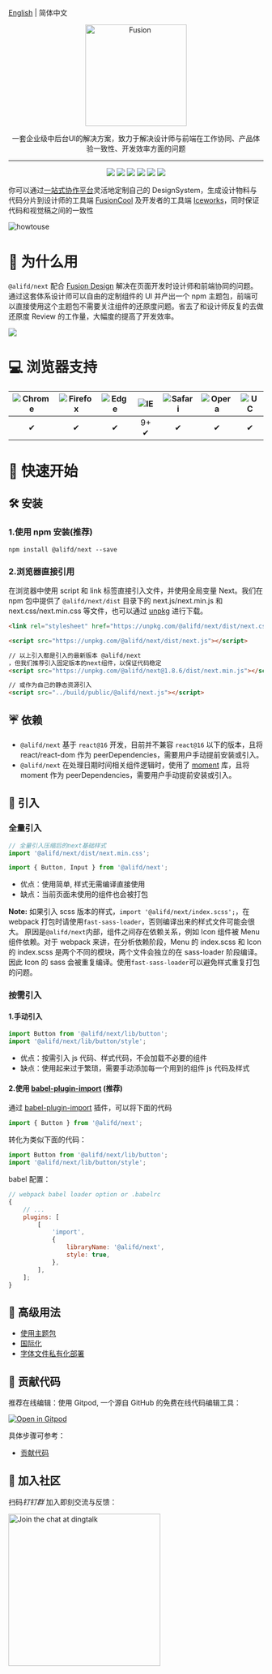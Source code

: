 [English](./README.md) | 简体中文

<p align="center">
  <a href="https://fusion.design/">
    <img alt="Fusion" src="https://img.alicdn.com/tfs/TB1YsoiHVzqK1RjSZFCXXbbxVXa-159-99.svg" width="200">
  </a>
</p>

<p align="center">一套企业级中后台UI的解决方案，致力于解决设计师与前端在工作协同、产品体验一致性、开发效率方面的问题</p>

---

<p align="center">
  <a href="https://www.npmjs.org/package/@alifd/next"><img src="https://img.shields.io/npm/v/@alifd/next.svg"></a>
  <a href="https://www.npmjs.org/package/@alifd/next"><img src="https://img.shields.io/npm/dm/@alifd/next.svg"></a>
  <a href="https://codecov.io/gh/alibaba-fusion/next"><img src="https://codecov.io/gh/alibaba-fusion/next/branch/master/graph/badge.svg?token=FSufKVDhmT"></a>
  <a href="https://travis-ci.com/alibaba-fusion/next"><img src="https://travis-ci.com/alibaba-fusion/next.svg?token=KAYresHL1UPaaLzUYyx6&branch=master"></a>
  <a href="http://makeapullrequest.com"><img src="https://img.shields.io/badge/PRs-welcome-brightgreen.svg"></a>
  <a href="https://github.com/alibaba-fusion/next/blob/master/LICENSE"><img src="https://img.shields.io/badge/license-MIT-brightgreen.svg"></a>
</p>

你可以通过[一站式协作平台](https://fusion.design)灵活地定制自己的 DesignSystem，生成设计物料与代码分片到设计师的工具端 [FusionCool](https://fusion.design/tool?from=github) 及开发者的工具端 [Iceworks](https://fusion.design/tool?from=github)，同时保证代码和视觉稿之间的一致性

![howtouse](https://img.alicdn.com/tfs/TB1dF3BH4TpK1RjSZFMXXbG_VXa-1280-720.gif)

# 🤔 为什么用

`@alifd/next` 配合 [Fusion Design](https://fusion.design) 解决在页面开发时设计师和前端协同的问题。通过这套体系设计师可以自由的定制组件的 UI 并产出一个 npm 主题包，前端可以直接使用这个主题包不需要关注组件的还原度问题。省去了和设计师反复的去做还原度 Review 的工作量，大幅度的提高了开发效率。

![](https://img.alicdn.com/tfs/TB1MDP6GSzqK1RjSZFpXXakSXXa-1278-458.png)

# 💻 浏览器支持

| ![Chrome](https://raw.github.com/alrra/browser-logos/master/src/chrome/chrome_48x48.png) | ![Firefox](https://raw.github.com/alrra/browser-logos/master/src/firefox/firefox_48x48.png) | ![Edge](https://raw.github.com/alrra/browser-logos/master/src/edge/edge_48x48.png) | ![IE](https://raw.github.com/alrra/browser-logos/master/src/archive/internet-explorer_9-11/internet-explorer_9-11_48x48.png) | ![Safari](https://raw.github.com/alrra/browser-logos/master/src/safari/safari_48x48.png) | ![Opera](https://raw.github.com/alrra/browser-logos/master/src/opera/opera_48x48.png) | ![UC](https://raw.github.com/alrra/browser-logos/master/src/uc/uc_48x48.png) |
| :--------------------------------------------------------------------------------------: | :-----------------------------------------------------------------------------------------: | :--------------------------------------------------------------------------------: | :--------------------------------------------------------------------------------------------------------------------------: | :--------------------------------------------------------------------------------------: | :-----------------------------------------------------------------------------------: | :--------------------------------------------------------------------------: |
|                                            ✔                                             |                                              ✔                                              |                                         ✔                                          |                                                             9+ ✔                                                             |                                            ✔                                             |                                           ✔                                           |                                      ✔                                       |

# 🚀 快速开始

## 🛠 安装

### 1.使用 npm 安装(推荐)

```
npm install @alifd/next --save
```

### 2.浏览器直接引用

在浏览器中使用 script 和 link 标签直接引入文件，并使用全局变量 Next。我们在 npm 包中提供了 `@alifd/next/dist` 目录下的 next.js/next.min.js 和 next.css/next.min.css 等文件，也可以通过 [unpkg](https://unpkg.com/@alifd/next/dist/) 进行下载。

```html
<link rel="stylesheet" href="https://unpkg.com/@alifd/next/dist/next.css" />

<script src="https://unpkg.com/@alifd/next/dist/next.js"></script>

// 以上引入都是引入的最新版本 @alifd/next
，但我们推荐引入固定版本的next组件，以保证代码稳定
<script src="https://unpkg.com/@alifd/next@1.8.6/dist/next.min.js"></script>

// 或作为自己的静态资源引入
<script src="../build/public/@alifd/next.js"></script>
```

## ☔️ 依赖

-   `@alifd/next` 基于 `react@16` 开发，目前并不兼容 `react@16` 以下的版本，且将 react/react-dom 作为 peerDependencies，需要用户手动提前安装或引入。
-   `@alifd/next` 在处理日期时间相关组件逻辑时，使用了 [moment](https://github.com/moment/moment) 库，且将 moment 作为 peerDependencies，需要用户手动提前安装或引入。

## 🎯 引入

### 全量引入

```js
// 全量引入压缩后的next基础样式
import '@alifd/next/dist/next.min.css';

import { Button, Input } from '@alifd/next';
```

-   优点：使用简单, 样式无需编译直接使用
-   缺点：当前页面未使用的组件也会被打包

**Note:** 如果引入 scss 版本的样式，`import '@alifd/next/index.scss';`，在 webpack 打包时请使用`fast-sass-loader`，否则编译出来的样式文件可能会很大。
原因是`@alifd/next`内部，组件之间存在依赖关系，例如 Icon 组件被 Menu 组件依赖。对于 webpack 来讲，在分析依赖阶段，Menu 的 index.scss 和 Icon 的 index.scss 是两个不同的模块，两个文件会独立的在 sass-loader 阶段编译。因此 Icon 的 sass 会被重复编译。使用`fast-sass-loader`可以避免样式重复打包的问题。

### 按需引入

#### 1.手动引入

```js
import Button from '@alifd/next/lib/button';
import '@alifd/next/lib/button/style';
```

-   优点：按需引入 js 代码、样式代码，不会加载不必要的组件
-   缺点：使用起来过于繁琐，需要手动添加每一个用到的组件 js 代码及样式

#### 2.使用 [babel-plugin-import](https://github.com/ant-design/babel-plugin-import) (推荐)

通过 [babel-plugin-import](https://github.com/ant-design/babel-plugin-import) 插件，可以将下面的代码

```js
import { Button } from '@alifd/next';
```

转化为类似下面的代码：

```js
import Button from '@alifd/next/lib/button';
import '@alifd/next/lib/button/style';
```

babel 配置：

```js
// webpack babel loader option or .babelrc
{
    // ...
    plugins: [
        [
            'import',
            {
                libraryName: '@alifd/next',
                style: true,
            },
        ],
    ];
}
```

## 🔗 高级用法

-   [使用主题包](./site/zh-cn/theme.md)
-   [国际化](./site/zh-cn/i18n.md)
-   [字体文件私有化部署](./site/zh-cn/font-deploy.md)


## 🌈 贡献代码
推荐在线编辑：使用 Gitpod, 一个源自 GitHub 的免费在线代码编辑工具：

[![Open in Gitpod](https://gitpod.io/button/open-in-gitpod.svg)](https://gitpod.io/#https://github.com/alibaba-fusion/next)

具体步骤可参考：
-   [贡献代码](./site/zh-cn/contributing.md)

## 📣 加入社区

扫码*钉钉群* 加入即刻交流与反馈：

<img alt="Join the chat at dingtalk" src="https://img.alicdn.com/tfs/TB1r2GoU6DpK1RjSZFrXXa78VXa-620-818.png" width="300">

